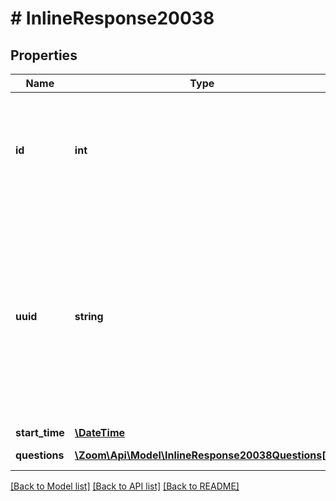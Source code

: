 # # InlineResponse20038

## Properties

Name | Type | Description | Notes
------------ | ------------- | ------------- | -------------
**id** | **int** | [Meeting ID](https://support.zoom.us/hc/en-us/articles/201362373-What-is-a-Meeting-ID-): Unique identifier of the meeting in \&quot;**long**\&quot; format(represented as int64 data type in JSON), also known as the meeting number. | [optional] 
**uuid** | **string** | Meeting UUID. Each meeting instance will generate its own UUID(i.e., after a meeting ends, a new UUID will be generated for the next instance of the meeting). Please double encode your UUID when using it for API calls if the UUID begins with a &#39;/&#39; or contains &#39;//&#39; in it. | [optional] 
**start_time** | [**\DateTime**](\DateTime.md) | Meeting start time. | [optional] 
**questions** | [**\Zoom\Api\Model\InlineResponse20038Questions[]**](InlineResponse20038Questions.md) | Array of meeting question objects. | [optional] 

[[Back to Model list]](../../README.md#documentation-for-models) [[Back to API list]](../../README.md#documentation-for-api-endpoints) [[Back to README]](../../README.md)


